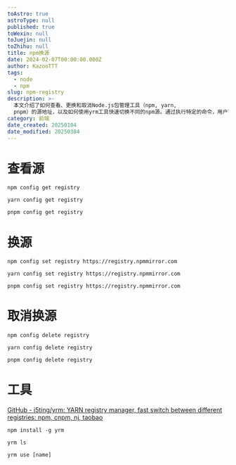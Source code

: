 ```yaml
---
toAstro: true
astroType: null
published: true
toWexin: null
toJuejin: null
toZhihu: null
title: npm换源
date: 2024-02-07T00:00:00.000Z
author: KazooTTT
tags:
  - node
  - npm
slug: npm-registry
description: >-
  本文介绍了如何查看、更换和取消Node.js包管理工具（npm, yarn,
  pnpm）的源地址，以及如何使用yrm工具快速切换不同的npm源。通过执行特定的命令，用户可以轻松地管理这些工具的源设置，从而优化包的下载速度和开发效率。
category: 前端
date_created: 20250104
date_modified: 20250304
---
```


# 查看源

```shell
npm config get registry
```

```shell
yarn config get registry
```

```shell
pnpm config get registry
```

# 换源

```shell
npm config set registry https://registry.npmmirror.com
```

```shell
yarn config set registry https://registry.npmmirror.com
```

```shell
pnpm config set registry https://registry.npmmirror.com
```

# 取消换源

```shell
npm config delete registry
```

```shell
yarn config delete registry
```

```shell
pnpm config delete registry
```

# 工具

[GitHub - i5ting/yrm: YARN registry manager, fast switch between different registries: npm, cnpm, nj, taobao](<https://github.com/i5ting/yrm>)

```shell
npm install -g yrm

yrm ls

yrm use [name]
```
